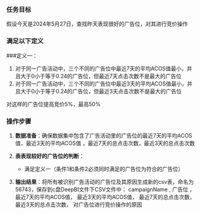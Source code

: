 ### 任务目标
假设今天是2024年5月27日，查找昨天表现很好的广告位，对其进行竞价操作

### 满足以下定义

###定义一：
1. 对于同一广告活动中，三个不同的广告位中最近7天的平均ACOS值最小，并且大于0小于等于0.24的广告位，但最近7天点击次数不是最大的广告位
2. 对于同一广告活动中，三个不同的广告位中最近3天的平均ACOS值最小，并且大于0小于等于0.24的广告位，但最近3天点击次数不是最大的广告位

对这样的广告位提高竞价5%，最高50%


### 操作步骤
1. **数据准备**：确保数据集中包含了广告活动里的广告位的最近7天的平均ACOS值，最近3天的平均ACOS值
，最近7天的总点击次数，最近3天的总点击次数

2. **表表现较好的广告位的判断**：
   - 满足定义一（条件1和条件2必须同时满足的广告位为符合的广告位）

3. **输出结果**：将所有被识别广告活动的广告位及其原因生成新的csv表，命名为56743，保存到c盘DeepBI文件下CSV文件中：
campaignName ,
广告位 ，
最近7天的平均ACOS值，
最近3天的平均ACOS值，
最近7天的总点击次数，
最近3天的总点击次数，
对广告位进行竞价操作的原因

